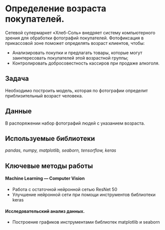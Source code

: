 # Определение возраста покупателей.

Сетевой супермаркет «Хлеб-Соль» внедряет систему компьютерного зрения для обработки фотографий покупателей. Фотофиксация в прикассовой зоне поможет определять возраст клиентов, чтобы:

 - Анализировать покупки и предлагать товары, которые могут заинтересовать покупателей этой возрастной группы;
 - Контролировать добросовестность кассиров при продаже алкоголя.

## Задача
Необходимо построить модель, которая по фотографии определит приблизительный возраст человека. 

## Данные
В распоряжении набор фотографий людей с указанием возраста.

## Используемые библиотеки
*pandas, numpy, matplotlib, seaborn, tensorflow, keras*

## Ключевые методы работы

#### Machine Learning — Computer Vision
 - Работа с остаточной нейронной сетью ResNet 50
 - Улучшение нейронной сети при помощи инструментов библиотеки keras

#### Исследовательский анализ данных.
 - Построение графиков инструментами библиотек matplotlib и seaborn